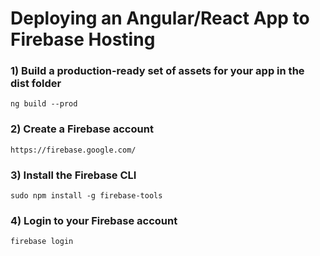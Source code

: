 # Deploying an Angular/React App to Firebase Hosting
### 1) Build a production-ready set of assets for your app in the dist folder
```
ng build --prod
```
### 2) Create a Firebase account
```
https://firebase.google.com/
```
### 3) Install the Firebase CLI
```
sudo npm install -g firebase-tools
```
### 4) Login to your Firebase account
```
firebase login
```
